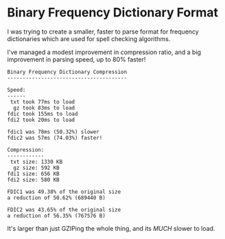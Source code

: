 # Binary Frequency Dictionary Format

I was trying to create a smaller, faster to parse format for
frequency dictionaries which are used for spell checking algorithms.

I've managed a modest improvement in compression ratio, and a big
improvement in parsing speed, up to 80% faster!

```text
Binary Frequency Dictionary Compression
---------------------------------------

Speed:
------
 txt took 77ms to load
  gz took 83ms to load
fdic took 155ms to load
fdi2 took 20ms to load

fdic1 was 78ms (50.32%) slower
fdic2 was 57ms (74.03%) faster!

Compression:
------------
 txt size: 1330 KB
  gz size: 592 KB
fdi1 size: 656 KB
fdi2 size: 580 KB

FDIC1 was 49.38% of the original size
a reduction of 50.62% (689440 B)

FDIC2 was 43.65% of the original size
a reduction of 56.35% (767576 B)
```

It's larger than just GZIPing the whole thing, and its _MUCH_ slower to load.